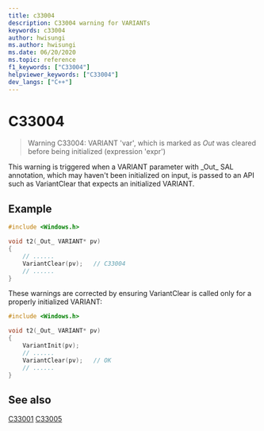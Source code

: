 ```yaml
---
title: c33004
description: C33004 warning for VARIANTs
keywords: c33004
author: hwisungi
ms.author: hwisungi
ms.date: 06/20/2020
ms.topic: reference
f1_keywords: ["C33004"]
helpviewer_keywords: ["C33004"]
dev_langs: ["C++"]
---
```

# C33004

> Warning C33004: VARIANT 'var', which is marked as _Out_ was cleared before being initialized (expression 'expr')

This warning is triggered when a VARIANT parameter with \_Out\_ SAL annotation, which may haven't been
initialized on input, is passed to an API such as VariantClear that expects an initialized VARIANT.

## Example

```cpp
#include <Windows.h>

void t2(_Out_ VARIANT* pv)
{
    // ......
    VariantClear(pv);   // C33004
    // ......
}
```

These warnings are corrected by ensuring VariantClear is called only for a properly initialized VARIANT:
```cpp
#include <Windows.h>

void t2(_Out_ VARIANT* pv)
{
    VariantInit(pv);
    // ......
    VariantClear(pv);   // OK
    // ......
}
```
## See also

[C33001](/cpp/code-quality/c33001)
[C33005](/cpp/code-quality/c33005)
